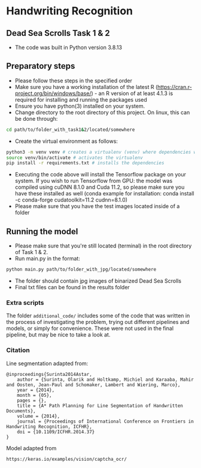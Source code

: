 # Handwriting Recognition

## Dead Sea Scrolls Task 1 & 2

- The code was built in Python version 3.8.13

## Preparatory steps
- Please follow these steps in the specified order
- Make sure you have a working installation of the latest R (https://cran.r-project.org/bin/windows/base/) - an R version of at least 4.1.3 is required for installing and running the packages used
- Ensure you have python(3) installed on your system.
- Change directory to the root directory of this project. On linux, this can be done through:
```bash
cd path/to/folder_with_task1&2/located/somewhere
```
- Create the virtual environment as follows:
``` bash
python3 -m venv venv # creates a virtualenv (venv) where dependencies will be installed
source venv/bin/activate # activates the virtualenv
pip install -r requirements.txt # installs the dependencies
```
- Executing the code above will install the Tensorflow package on your system. If you wish to run Tensorflow from GPU: the model was compiled using cuDNN 8.1.0 and Cuda 11.2, so please make sure you have these installed as well (conda example for installation: conda install -c conda-forge cudatoolkit=11.2 cudnn=8.1.0)
- Please make sure that you have the test images located inside of a folder

## Running the model
- Please make sure that you're still located (terminal) in the root directory of Task 1 & 2.
- Run main.py in the format:
```bash
python main.py path/to/folder_with_jpg/located/somewhere
```
- The folder should contain jpg images of binarized Dead Sea Scrolls
- Final txt files can be found in the results folder

### Extra scripts
The folder `additional_code/` includes some of the code that was written in the process of investigating the problem, trying out different pipelines and models, or simply for convenience. These were not used in the final pipeline, but may be nice to take a look at. 

### Citation
Line segmentation adapted from:
```
@inproceedings{Surinta2014Astar,
	author = {Surinta, Olarik and Holtkamp, Michiel and Karaaba, Mahir and Oosten, Jean-Paul and Schomaker, Lambert and Wiering, Marco},
	year = {2014},
	month = {05},
	pages = {},
	title = {A* Path Planning for Line Segmentation of Handwritten Documents},
	volume = {2014},
	journal = {Proceedings of International Conference on Frontiers in Handwriting Recognition, ICFHR},
	doi = {10.1109/ICFHR.2014.37}
}
```
Model adapted from
```
https://keras.io/examples/vision/captcha_ocr/
```
